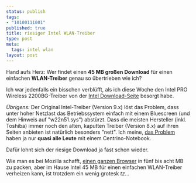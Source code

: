 ```yaml
--- 
status: publish
tags: 
- "10100111001"
published: true
title: riesiger Intel WLAN-Treiber
type: post
meta: 
  tags: intel wlan
layout: post
---
```

Hand aufs Herz: Wer findet einen <strong>45 MB großen Download</strong> für einen einfachen <strong>WLAN-Treiber</strong> genau so übertrieben wie ich?

Ich war jedenfalls ein bisschen verblüfft, als ich diese Woche den Intel PRO Wireless 2200BG-Treiber von der <a href="http://support.intel.com/support/wireless/wlan/sb/CS-010623.htm">Intel Download-Seite</a> besorgt habe.

<em>Übrigens:</em> Der Original Intel-Treiber (Version 9.x) löst das Problem, dass unter hoher Netzlast das Betriebssystem einfach mit einem Bluescreen (und dem Hinweis auf "w22n51.sys") abstürzt. Dass die meisten Hersteller (inkl. Toshiba) immer noch den alten, kaputten Treiber (Version 8.x) auf ihren Seiten anbieten ist natürlich besonders "nett". Ich meine, <a href="http://forums.grouper.com/showpost.php?p=3691&postcount=11">das Problem</a> haben ja nur <strong>quasi alle Leute</strong> mit einem Centrino-Notebook.

Dafür lohnt sich der riesige Download ja fast schon wieder.

Wie man es bei Mozilla schafft, <a href="http://www.mozilla-europe.org/de/products/firefox/">einen ganzen Browser</a> in fünf bis acht MB zu packen, aber im Hause Intel 45 MB für einen einfachen WLAN-Treiber verheizen kann, ist trotzdem ein wenig grotesk *tz*...
